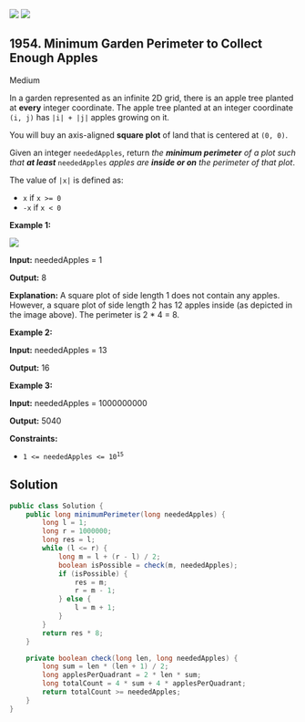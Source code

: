 [![](https://img.shields.io/github/stars/javadev/LeetCode-in-Java?label=Stars&style=flat-square)](https://github.com/javadev/LeetCode-in-Java)
[![](https://img.shields.io/github/forks/javadev/LeetCode-in-Java?label=Fork%20me%20on%20GitHub%20&style=flat-square)](https://github.com/javadev/LeetCode-in-Java/fork)

## 1954\. Minimum Garden Perimeter to Collect Enough Apples

Medium

In a garden represented as an infinite 2D grid, there is an apple tree planted at **every** integer coordinate. The apple tree planted at an integer coordinate `(i, j)` has `|i| + |j|` apples growing on it.

You will buy an axis-aligned **square plot** of land that is centered at `(0, 0)`.

Given an integer `neededApples`, return _the **minimum perimeter** of a plot such that **at least**_ `neededApples` _apples are **inside or on** the perimeter of that plot_.

The value of `|x|` is defined as:

*   `x` if `x >= 0`
*   `-x` if `x < 0`

**Example 1:**

![](https://assets.leetcode.com/uploads/2019/08/30/1527_example_1_2.png)

**Input:** neededApples = 1

**Output:** 8

**Explanation:** A square plot of side length 1 does not contain any apples. However, a square plot of side length 2 has 12 apples inside (as depicted in the image above). The perimeter is 2 \* 4 = 8.

**Example 2:**

**Input:** neededApples = 13

**Output:** 16

**Example 3:**

**Input:** neededApples = 1000000000

**Output:** 5040

**Constraints:**

*   <code>1 <= neededApples <= 10<sup>15</sup></code>

## Solution

```java
public class Solution {
    public long minimumPerimeter(long neededApples) {
        long l = 1;
        long r = 1000000;
        long res = l;
        while (l <= r) {
            long m = l + (r - l) / 2;
            boolean isPossible = check(m, neededApples);
            if (isPossible) {
                res = m;
                r = m - 1;
            } else {
                l = m + 1;
            }
        }
        return res * 8;
    }

    private boolean check(long len, long neededApples) {
        long sum = len * (len + 1) / 2;
        long applesPerQuadrant = 2 * len * sum;
        long totalCount = 4 * sum + 4 * applesPerQuadrant;
        return totalCount >= neededApples;
    }
}
```